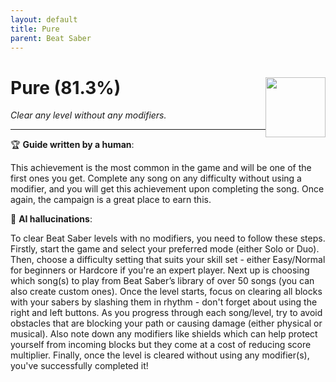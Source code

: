 ```yaml
---
layout: default
title: Pure
parent: Beat Saber
---
```


# Pure (81.3%) <img style="float: right;" src="https://cdn.cloudflare.steamstatic.com/steamcommunity/public/images/apps/620980/78d56dfeae84c7c73f46d844de748a2a13a841d9.jpg" width="96" height="96">

_Clear any level without any modifiers._

***

:trophy: **Guide written by a human**:

This achievement is the most common in the game and will be one of the first ones you get. Complete any song on any difficulty without using a modifier, and you will get this achievement upon completing the song. Once again, the campaign is a great place to earn this.

:robot: **AI hallucinations**:

To clear Beat Saber levels with no modifiers, you need to follow these steps. Firstly, start the game and select your preferred mode (either Solo or Duo). Then, choose a difficulty setting that suits your skill set - either Easy/Normal for beginners or Hardcore if you're an expert player.
Next up is choosing which song(s) to play from Beat Saber’s library of over 50 songs (you can also create custom ones). Once the level starts, focus on clearing all blocks with your sabers by slashing them in rhythm - don't forget about using the right and left buttons.
As you progress through each song/level, try to avoid obstacles that are blocking your path or causing damage (either physical or musical). Also note down any modifiers like shields which can help protect yourself from incoming blocks but they come at a cost of reducing score multiplier. Finally, once the level is cleared without using any modifier(s), you've successfully completed it!
